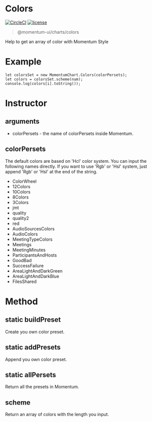 # Colors

[![CircleCI](https://img.shields.io/circleci/project/github/momentum-design/momentum-ui/master.svg)](https://circleci.com/gh/momentum-design/momentum-ui/)
[![license](https://img.shields.io/github/license/momentum-design/momentum-ui.svg?color=blueviolet)](https://github.com/momentum-design/momentum-ui/blob/master/charts/LICENSE)

> @momentum-ui/charts/colors

Help to get an array of color with Momentum Style

# Example

```
let colorsSet = new MomentumChart.Colors(colorPersets);
let colors = colorsSet.scheme(num);
console.log(colors[i].toString());
```

# Instructor

## arguments

+ colorPersets - the name of colorPersets inside Momentum.

## colorPersets

The default colors are based on 'Hcl' color system. You can input the following names directly. If you want to use 'Rgb' or 'Hsl' system, just append 'Rgb' or 'Hsl' at the end of the string.

  - ColorWheel
  - 12Colors
  - 10Colors
  - 8Colors
  - 3Colors
  - jmt
  - quality
  - quality2
  - red
  - AudioSourcesColors
  - AudioColors
  - MeetingTypeColors
  - Meetings
  - MeetingMinutes
  - ParticipantsAndHosts
  - GoodBad
  - SuccessFailure
  - AreaLightAndDarkGreen
  - AreaLightAndDarkBlue
  - FilesShared

# Method

## static buildPreset

Create you own color preset.

## static addPresets

Append you own color preset.

## static allPersets

Return all the presets in Momentum.

## scheme

Return an array of colors with the length you input.
